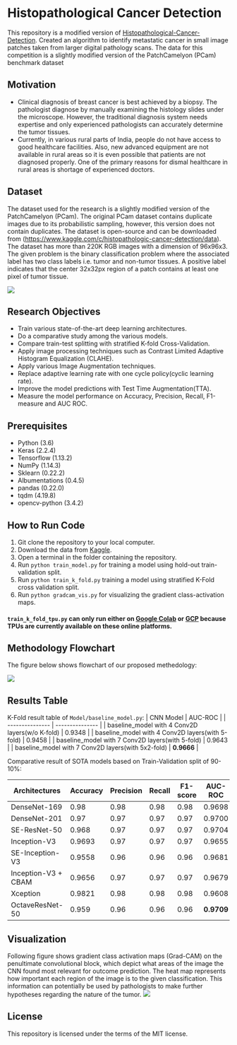 # Histopathological Cancer Detection
This repository is a modified version of [Histopathological-Cancer-Detection](https://github.com/aaryapatel007/Histopathological-Cancer-Detection).
Created an algorithm to identify metastatic cancer in small image patches taken from larger digital pathology scans.
The data for this competition is a slightly modified version of the PatchCamelyon (PCam) benchmark dataset

## Motivation

* Clinical diagnosis of breast cancer is best achieved by a biopsy. The pathologist diagnose by manually examining the histology slides under the microscope. However, the traditional diagnosis system needs expertise and only experienced pathologists can accurately determine the tumor tissues.
* Currently, in various rural parts of India, people do not have access to good healthcare facilities. Also, new advanced equipment are not available in rural areas so it is even possible that patients are not diagnosed properly. One of the primary reasons for dismal healthcare in rural areas is shortage of experienced doctors.

## Dataset

The dataset used for the research is a slightly modified    version    of    the    PatchCamelyon    (PCam). The original PCam dataset contains duplicate images due to its probabilistic sampling, however, this   version   does   not   contain   duplicates.   The   dataset is open-source and can be downloaded from (<https://www.kaggle.com/c/histopathologic-cancer-detection/data>).   The   dataset   has   more   than   220K   RGB images  with  a  dimension  of  96x96x3.  The  given  problem  is  the  binary  classification  problem  where  the  associated label has two class labels i.e. tumor and non-tumor tissues. A  positive  label  indicates  that  the  center  32x32px  region  of a  patch  contains  at  least  one  pixel  of  tumor  tissue.

<img src="images/download (2).png" >

## Research Objectives

* Train various state-of-the-art deep learning architectures.
* Do a comparative study among the various models.
* Compare train-test splitting with stratified K-fold Cross-Validation.
* Apply image processing techniques such as Contrast Limited Adaptive Histogram Equalization (CLAHE).
* Apply various Image Augmentation techniques.
* Replace adaptive learning rate with one cycle policy(cyclic learning rate).
* Improve the model predictions with Test Time Augmentation(TTA).
* Measure the model performance on Accuracy, Precision, Recall, F1-measure and AUC ROC.

## Prerequisites

* Python (3.6)
* Keras (2.2.4)
* Tensorflow (1.13.2)
* NumPy (1.14.3)
* Sklearn (0.22.2)
* Albumentations (0.4.5)
* pandas (0.22.0)
* tqdm (4.19.8)
* opencv-python (3.4.2)


## How to Run Code

1. Git clone the repository to your local computer.
1. Download the data from [Kaggle](https://www.kaggle.com/c/histopathologic-cancer-detection/data).
1. Open a terminal in the folder containing the repository.
1. Run `python train_model.py` for training a model using hold-out train-validation split.
1. Run `python train_k_fold.py` training a model using stratified K-Fold cross validation split.
1. Run `python gradcam_vis.py` for visualizing the gradient class-activation maps.

#### `train_k_fold_tpu.py` can only run either on [Google Colab](https://colab.research.google.com/) or [GCP](https://console.cloud.google.com/) because TPUs are currently available on these online platforms.

## Methodology Flowchart

The figure below shows flowchart of our proposed methedology:

<img src="images/histopathology_flowchart.jpg" >

## Results Table
K-Fold result table of ```Model/baseline_model.py```:
| CNN Model | AUC-ROC |
| --------------- | --------------- |
| baseline_model with 4 Conv2D layers(w/o K-fold) | 0.9348 |
| baseline_model with 4 Conv2D layers(with 5-fold) | 0.9458 |
| baseline_model with 7 Conv2D layers(with 5-fold) | 0.9643 |
| baseline_model with 7 Conv2D layers(with 5x2-fold) | **0.9666** |

Comparative result of SOTA models based on Train-Validation split of 90-10\%:

| Architectures | Accuracy | Precision | Recall | F1-score | AUC-ROC |
| ----- | ----------- | ------------ | -------------- | --------------- | --------------- |
| DenseNet-169 | 0.98 | 0.98 | 0.98 | 0.98 | 0.9698 |
| DenseNet-201 | 0.97 | 0.97 | 0.97 | 0.97 | 0.9700 |
| SE-ResNet-50 | 0.968 | 0.97 | 0.97 | 0.97 | 0.9704 |
| Inception-V3 | 0.9693 | 0.97 | 0.97 | 0.97 | 0.9655 |
| SE-Inception-V3 | 0.9558 | 0.96 | 0.96 | 0.96 | 0.9681 |
| Inception-V3 + CBAM | 0.9656 | 0.97 | 0.97 | 0.97 | 0.9679 |
| Xception | 0.9821 | 0.98 | 0.98 | 0.98 | 0.9608 |
| OctaveResNet-50 | 0.959 | 0.96 | 0.96 | 0.96 | **0.9709** |

## Visualization

Following figure shows gradient class activation maps (Grad-CAM) on the penultimate convolutional block, which depict what areas of the image the CNN found most relevant for outcome
prediction. The heat map represents how important each region of the image is to the given classification. This
information can potentially be used by pathologists to make further hypotheses regarding the nature of the tumor.
<img src="images/grad_cam.png" >

## License

This repository is licensed under the terms of the MIT license.
